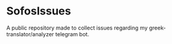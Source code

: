 # SofosIssues

A public repository made to collect issues regarding my greek-translator/analyzer telegram bot.
